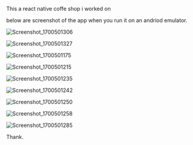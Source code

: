 This a react native coffe shop i worked on

below are screenshot of the app when you run it on an andriod emulator.

![Screenshot_1700501306](https://github.com/Favoursnazy/React-native-coffe-shop-app/assets/53080790/ace29ca7-eaf1-4376-a716-2e3af5d95a34)

![Screenshot_1700501327](https://github.com/Favoursnazy/React-native-coffe-shop-app/assets/53080790/b5206518-855a-4f52-b1da-73413ec9e9a1)

![Screenshot_1700501175](https://github.com/Favoursnazy/React-native-coffe-shop-app/assets/53080790/79d86b98-335d-466f-9b5e-0120d1116182)

![Screenshot_1700501215](https://github.com/Favoursnazy/React-native-coffe-shop-app/assets/53080790/eaa04871-b3ae-44cc-9da5-0d0ab85f9b7a)

![Screenshot_1700501235](https://github.com/Favoursnazy/React-native-coffe-shop-app/assets/53080790/2940b2c0-befa-4f5e-b0ab-5df463a86269)

![Screenshot_1700501242](https://github.com/Favoursnazy/React-native-coffe-shop-app/assets/53080790/3a55b2b7-31c1-4d70-882d-0a5e9429d032)

![Screenshot_1700501250](https://github.com/Favoursnazy/React-native-coffe-shop-app/assets/53080790/1e985cc1-5a35-4119-9d67-691f8ef06add)

![Screenshot_1700501258](https://github.com/Favoursnazy/React-native-coffe-shop-app/assets/53080790/860d75f0-4a46-48e0-93ee-40b624299f38)

![Screenshot_1700501285](https://github.com/Favoursnazy/React-native-coffe-shop-app/assets/53080790/db0a833c-ca92-49d0-9aea-1c100c1f3b8c)

Thank.
